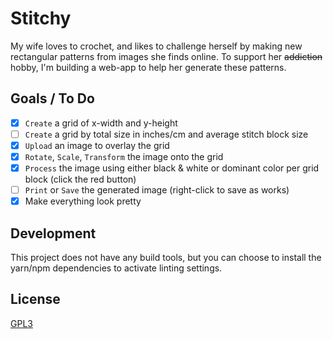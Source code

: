 # Stitchy

My wife loves to crochet, and likes to challenge herself by making new rectangular patterns from images she finds online. To support her ~~addiction~~ hobby, I'm building a web-app to help her generate these patterns.

## Goals / To Do

- [x] `Create` a grid of x-width and y-height
- [ ] `Create` a grid by total size in inches/cm and average stitch block size
- [x] `Upload` an image to overlay the grid
- [x] `Rotate`, `Scale`, `Transform` the image onto the grid
- [x] `Process` the image using either black & white or dominant color per grid block (click the red button)
- [ ] `Print` or `Save` the generated image (right-click to save as works)
- [x] Make everything look pretty

## Development

This project does not have any build tools, but you can choose to install the yarn/npm dependencies to activate linting settings.

## License
[GPL3](LICENSE)
